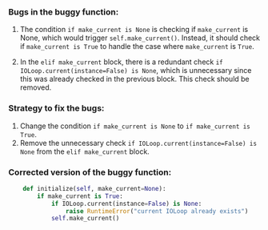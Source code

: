 ### Bugs in the buggy function:
1. The condition `if make_current is None` is checking if `make_current` is None, which would trigger `self.make_current()`. Instead, it should check if `make_current is True` to handle the case where `make_current` is `True`.

2. In the `elif make_current` block, there is a redundant check `if IOLoop.current(instance=False) is None`, which is unnecessary since this was already checked in the previous block. This check should be removed.

### Strategy to fix the bugs:
1. Change the condition `if make_current is None` to `if make_current is True`.
2. Remove the unnecessary check `if IOLoop.current(instance=False) is None` from the `elif make_current` block.

### Corrected version of the buggy function:
```python
    def initialize(self, make_current=None):
        if make_current is True:
            if IOLoop.current(instance=False) is None:
                raise RuntimeError("current IOLoop already exists")
            self.make_current()
```